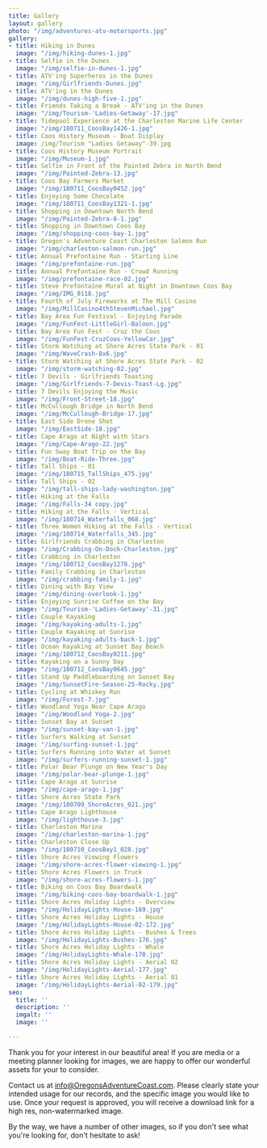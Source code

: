 ```yaml
---
title: Gallery
layout: gallery
photo: "/img/adventures-atv-motorsports.jpg"
gallery:
- title: Hiking in Dunes
  image: "/img/hiking-dunes-1.jpg"
- title: Selfie in the Dunes
  image: "/img/selfie-in-dunes-1.jpg"
- title: ATV'ing Superheros in the Dunes
  image: "/img/Girlfriends-Dunes.jpg"
- title: ATV'ing in the Dunes
  image: "/img/dunes-high-five-1.jpg"
- title: Friends Taking a Break - ATV'ing in the Dunes
  image: "/img/Tourism-'Ladies-Getaway'-17.jpg"
- title: Tidepool Experience at the Charleston Marine Life Center
  image: "/img/180711_CoosBay1426-1.jpg"
- title: Coos History Museum - Boat Display
  image: /img/Tourism "Ladies Getaway"-39.jpg
- title: Coos History Museum Portrait
  image: "/img/Museum-1.jpg"
- title: Selfie in Front of the Painted Zebra in North Bend
  image: "/img/Painted-Zebra-13.jpg"
- title: Coos Bay Farmers Market
  image: "/img/180711_CoosBay0452.jpg"
- title: Enjoying Some Chocolate
  image: "/img/180711_CoosBay1321-1.jpg"
- title: Shopping in Downtown North Bend
  image: "/img/Painted-Zebra-8-1.jpg"
- title: Shopping in Downtown Coos Bay
  image: "/img/shopping-coos-bay-1.jpg"
- title: Oregon's Adventure Coast Charleston Salmon Run
  image: "/img/charleston-salmon-run.jpg"
- title: Annual Prefontaine Run - Starting Line
  image: "/img/prefontaine-run.jpg"
- title: Annual Prefontaine Run - Crowd Running
  image: "/img/prefontaine-race-02.jpg"
- title: Steve Prefontaine Mural at Night in Downtown Coos Bay
  image: "/img/IMG_0118.jpg"
- title: Fourth of July Fireworks at The Mill Casino
  image: "/img/MillCasino4thStevenMichael.jpg"
- title: Bay Area Fun Festival - Enjoying Parade
  image: "/img/FunFest-LittleGirl-Baloon.jpg"
- title: Bay Area Fun Fest - Cruz the Coos
  image: "/img/FunFest-CruzCoos-YellowCar.jpg"
- title: Storm Watching at Shore Acres State Park - 01
  image: "/img/WaveCrash-8x6.jpg"
- title: Storm Watching at Shore Acres State Park - 02
  image: "/img/storm-watching-02.jpg"
- title: 7 Devils - Girlfriends Toasting
  image: "/img/Girlfriends-7-Devis-Toast-Lg.jpg"
- title: 7 Devils Enjoying the Music
  image: "/img/Front-Street-18.jpg"
- title: McCullough Bridge in North Bend
  image: "/img/McCullough-Bridge-17.jpg"
- title: East Side Drone Shot
  image: "/img/EastSide-18.jpg"
- title: Cape Arago at Night with Stars
  image: "/img/Cape-Arago-22.jpg"
- title: Fun Sway Boat Trip on the Bay
  image: "/img/Boat-Ride-Three.jpg"
- title: Tall Ships - 01
  image: "/img/180715_TallShips_475.jpg"
- title: Tall Ships - 02
  image: "/img/tall-ships-lady-washington.jpg"
- title: Hiking at the Falls
  image: "/img/Falls-34 copy.jpg"
- title: Hiking at the Falls - Vertical
  image: "/img/180714_Waterfalls_068.jpg"
- title: Three Women Hiking at the Falls - Vertical
  image: "/img/180714_Waterfalls_345.jpg"
- title: Girlfriends Crabbing in Charleston
  image: "/img/Crabbing-On-Dock-Charleston.jpg"
- title: Crabbing in Charleston
  image: "/img/180712_CoosBay1278.jpg"
- title: Family Crabbing in Charleston
  image: "/img/crabbing-family-1.jpg"
- title: Dining with Bay View
  image: "/img/dining-overlook-1.jpg"
- title: Enjoying Sunrise Coffee on the Bay
  image: "/img/Tourism-'Ladies-Getaway'-31.jpg"
- title: Couple Kayaking
  image: "/img/kayaking-adults-1.jpg"
- title: Couple Kayaking at Sunrise
  image: "/img/kayaking-adults-back-1.jpg"
- title: Ocean Kayaking at Sunset Bay Beach
  image: "/img/180712_CoosBay0211.jpg"
- title: Kayaking on a Sunny Day
  image: "/img/180712_CoosBay0645.jpg"
- title: Stand Up Paddleboarding on Sunset Bay
  image: "/img/SunsetFire-Season-25-Rocky.jpg"
- title: Cycling at Whiskey Run
  image: "/img/Forest-7.jpg"
- title: Woodland Yoga Near Cape Arago
  image: "/img/Woodland Yoga-2.jpg"
- title: Sunset Bay at Sunset
  image: "/img/sunset-bay-van-1.jpg"
- title: Surfers Walking at Sunset
  image: "/img/surfing-sunset-1.jpg"
- title: Surfers Running into Water at Sunset
  image: "/img/surfers-running-sunset-1.jpg"
- title: Polar Bear Plunge on New Year's Day
  image: "/img/polar-bear-plunge-1.jpg"
- title: Cape Arago at Sunrise
  image: "/img/cape-arago-1.jpg"
- title: Shore Acres State Park
  image: "/img/180709_ShoreAcres_021.jpg"
- title: Cape Arago Lighthouse
  image: "/img/lighthouse-3.jpg"
- title: Charleston Marina
  image: "/img/charleston-marina-1.jpg"
- title: Charleston Close Up
  image: "/img/180710_CoosBay1_028.jpg"
- title: Shore Acres Viewing Flowers
  image: "/img/shore-acres-flower-viewing-1.jpg"
- title: Shore Acres Flowers in Truck
  image: "/img/shore-acres-flowers-1.jpg"
- title: Biking on Coos Bay Boardwalk
  image: "/img/biking-coos-bay-boardwalk-1.jpg"
- title: Shore Acres Holiday Lights - Overview
  image: "/img/HolidayLights-House-169.jpg"
- title: Shore Acres Holiday Lights - House
  image: "/img/HolidayLights-House-02-172.jpg"
- title: Shore Acres Holiday Lights - Bushes & Trees
  image: "/img/HolidayLights-Bushes-176.jpg"
- title: Shore Acres Holiday Lights - Whale
  image: "/img/HolidayLights-Whale-170.jpg"
- title: Shore Acres Holiday Lights - Aerial 02
  image: "/img/HolidayLights-Aerial-177.jpg"
- title: Shore Acres Holiday Lights - Aerial 01
  image: "/img/HolidayLights-Aerial-02-179.jpg"
seo:
  title: ''
  description: ''
  imgalt: ''
  image: ''

---
```

Thank you for your interest in our beautiful area! If you are media or a meeting planner looking for images, we are happy to offer our wonderful assets for your to consider.

Contact us at [info@OregonsAdventureCoast.com](mailto:info@OregonsAdventureCoast.com). Please clearly state your intended usage for our records, and the specific image you would like to use. Once your request is approved, you will receive a download link for a high res, non-watermarked image.

By the way, we have a number of other images, so if you don't see what you're looking for, don't hesitate to ask!